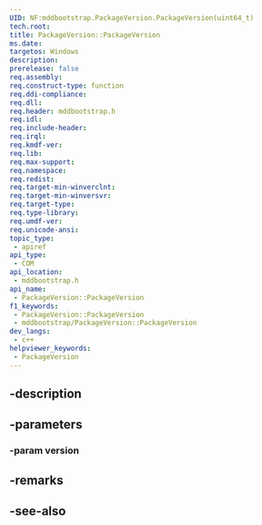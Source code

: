 ```yaml
---
UID: NF:mddbootstrap.PackageVersion.PackageVersion(uint64_t)
tech.root: 
title: PackageVersion::PackageVersion
ms.date: 
targetos: Windows
description: 
prerelease: false
req.assembly: 
req.construct-type: function
req.ddi-compliance: 
req.dll: 
req.header: mddbootstrap.h
req.idl: 
req.include-header: 
req.irql: 
req.kmdf-ver: 
req.lib: 
req.max-support: 
req.namespace: 
req.redist: 
req.target-min-winverclnt: 
req.target-min-winversvr: 
req.target-type: 
req.type-library: 
req.umdf-ver: 
req.unicode-ansi: 
topic_type:
 - apiref
api_type:
 - COM
api_location:
 - mddbootstrap.h
api_name:
 - PackageVersion::PackageVersion
f1_keywords:
 - PackageVersion::PackageVersion
 - mddbootstrap/PackageVersion::PackageVersion
dev_langs:
 - c++
helpviewer_keywords:
 - PackageVersion
---
```


## -description

## -parameters

### -param version

## -remarks

## -see-also

